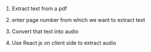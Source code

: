 1. Extract text from a pdf

2. enter page number from which we want to extract text

3. Convert that text into audio

4. Use React js on client side to extract audio